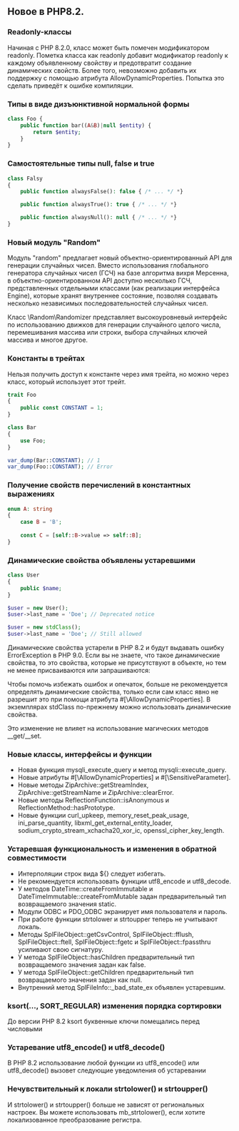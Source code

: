 ## Новое в PHP8.2.

### Readonly-классы

Начиная с PHP 8.2.0, класс может быть помечен модификатором readonly. 
Пометка класса как readonly добавит модификатор readonly к каждому объявленному свойству и предотвратит создание 
динамических свойств. Более того, невозможно добавить их поддержку с помощью атрибута AllowDynamicProperties. 
Попытка это сделать приведёт к ошибке компиляции.


### Типы в виде дизъюнктивной нормальной формы
````php
class Foo {
    public function bar((A&B)|null $entity) {
        return $entity;
    }
}
````

### Самостоятельные типы null, false и true
````php
class Falsy
{
    public function alwaysFalse(): false { /* ... */ *}

    public function alwaysTrue(): true { /* ... */ *}

    public function alwaysNull(): null { /* ... */ *}
}
````

### Новый модуль "Random"

Модуль "random" предлагает новый объектно-ориентированный API для генерации случайных чисел. Вместо использования глобального генератора случайных чисел (ГСЧ) на базе алгоритма вихря Мерсенна, в объектно-ориентированном API доступно несколько ГСЧ, представленных отдельными классами (как реализации интерфейса Engine), которые хранят внутреннее состояние, позволяя создавать несколько независимых последовательностей случайных чисел.

Класс \Random\Randomizer представляет высокоуровневый интерфейс по использованию движков для генерации случайного целого числа, перемешивания массива или строки, выбора случайных ключей массива и многое другое.


### Константы в трейтах

Нельзя получить доступ к константе через имя трейта, но можно через класс, который использует этот трейт.

````php
trait Foo
{
    public const CONSTANT = 1;
}

class Bar
{
    use Foo;
}

var_dump(Bar::CONSTANT); // 1
var_dump(Foo::CONSTANT); // Error
````


### Получение свойств перечислений в константных выражениях

````php
enum A: string 
{
    case B = 'B';
    
    const C = [self::B->value => self::B];
}
````




### Динамические свойства объявлены устаревшими
````php
class User
{
    public $name;
}

$user = new User();
$user->last_name = 'Doe'; // Deprecated notice

$user = new stdClass();
$user->last_name = 'Doe'; // Still allowed
````

Динамические свойства устарели в PHP 8.2 и будут выдавать ошибку ErrorException в PHP 9.0. Если вы не знаете, что такое динамические свойства, то это свойства, которые не присутствуют в объекте, но тем не менее присваиваются или запрашиваются:

Чтобы помочь избежать ошибок и опечаток, больше не рекомендуется определять динамические свойства, 
только если сам класс явно не разрешит это при помощи атрибута #[\AllowDynamicProperties]. 
В экземплярах stdClass по-прежнему можно использовать динамические свойства.

Это изменение не влияет на использование магических методов __get/__set.


### Новые классы, интерфейсы и функции
- Новая функция mysqli_execute_query и метод mysqli::execute_query.
- Новые атрибуты #[\AllowDynamicProperties] и #[\SensitiveParameter].
- Новые методы ZipArchive::getStreamIndex, ZipArchive::getStreamName и ZipArchive::clearError.
- Новые методы ReflectionFunction::isAnonymous и ReflectionMethod::hasPrototype.
- Новые функции curl_upkeep, memory_reset_peak_usage, ini_parse_quantity, libxml_get_external_entity_loader, sodium_crypto_stream_xchacha20_xor_ic, openssl_cipher_key_length.

### Устаревшая функциональность и изменения в обратной совместимости

- Интерполяции строк вида ${} следует избегать.
- Не рекомендуется использовать функции utf8_encode и utf8_decode.
- У методов DateTime::createFromImmutable и DateTimeImmutable::createFromMutable задан предварительный тип возвращаемого значения static.
- Модули ODBC и PDO_ODBC экранирует имя пользователя и пароль.
- При работе функции strtolower и strtoupper теперь не учитывают локаль.
- Методы SplFileObject::getCsvControl, SplFileObject::fflush, SplFileObject::ftell, SplFileObject::fgetc и SplFileObject::fpassthru усиливают свою сигнатуру.
- У метода SplFileObject::hasChildren предварительный тип возвращаемого значения задан как false.
- У метода SplFileObject::getChildren предварительный тип возвращаемого значения задан как null.
- Внутренний метод SplFileInfo::_bad_state_ex объявлен устаревшим.

### ksort(..., SORT_REGULAR) изменения порядка сортировки
До версии PHP 8.2 ksort буквенные ключи помещались перед числовыми

### Устаревание utf8_encode() и utf8_decode()

В PHP 8.2 использование любой функции из utf8_encode() или utf8_decode() вызовет следующие уведомления об устаревании

### Нечувствительный к локали strtolower() и strtoupper()
И strtolower() и strtoupper() больше не зависят от региональных настроек. Вы можете использовать mb_strtolower(), если хотите локализованное преобразование регистра.

